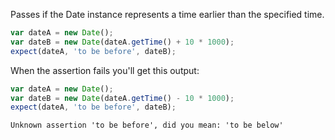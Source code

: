 Passes if the Date instance represents a time earlier than the specified time.

```js
var dateA = new Date();
var dateB = new Date(dateA.getTime() + 10 * 1000);
expect(dateA, 'to be before', dateB);
```

When the assertion fails you'll get this output:

```js
var dateA = new Date();
var dateB = new Date(dateA.getTime() - 10 * 1000);
expect(dateA, 'to be before', dateB);
```

```output
Unknown assertion 'to be before', did you mean: 'to be below'
```

